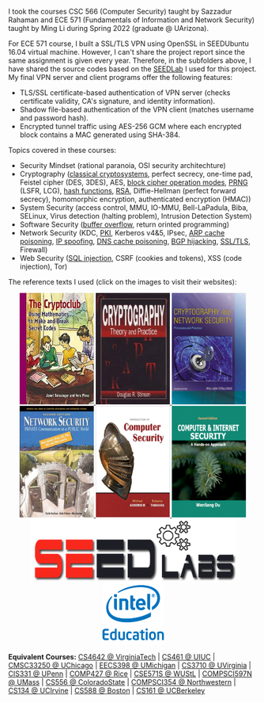 I took the courses CSC 566 (Computer Security) taught by Sazzadur Rahaman and ECE 571 (Fundamentals of Information and Network Security) taught by Ming Li during Spring 2022 (graduate @ UArizona).

For ECE 571 course, I built a SSL/TLS VPN using OpenSSL in SEEDUbuntu 16.04 virtual machine. However, I can't share the project report since the same assignment is given every year. Therefore, in the subfolders above, I have shared the source codes based on the [SEEDLab](https://seedsecuritylabs.org/Labs_16.04/Networking/VPN/) I used for this project. My final VPN server and client programs offer the following features: 
*  TLS/SSL certificate-based authentication of VPN server (checks certificate validity, CA's signature, and identity information).
*  Shadow file-based authentication of the VPN client (matches username and password hash).
*  Encrypted tunnel traffic using AES-256 GCM where each encrypted block contains a MAC generated using SHA-384.

Topics covered in these courses:
* Security Mindset (rational paranoia, OSI security architechture)
* Cryptography ([classical cryptosystems](/practice/secret-key_encryption/vigenere.pdf), perfect secrecy, one-time pad, Feistel cipher (DES, 3DES), AES, [block cipher operation modes](/practice/secret-key_encryption/Crypto_Encryption.pdf), [PRNG](/practice/pseudo_random_number_generation/) (LSFR, LCG), [hash functions](/practice/MD5_Collision_Attack/), [RSA](/practice/RSA_Encryption_and_Signature/), Diffie-Hellman (perfect forward secrecy), homomorphic encryption, authenticated encryption (HMAC))
* System Security (access control, MMU, IO-MMU, Bell-LaPadula, Biba, SELinux, Virus detection (halting problem), Intrusion Detection System)
* Software Security ([buffer overflow](/practice/buffer_overflow_vulnerability/), return orinted programming)
* Network Security (KDC, [PKI](/practice/PKI-TLS/certs/), Kerberos v4&5, IPsec, [ARP cache poisoning](/practice/ARP_cache_poisoning/), [IP spoofing](/practice/Scapy_packet_sniffing_spoofing/), [DNS cache poisoning](https://stats.sidnlabs.nl/en/dnssec.html), [BGP hijacking](https://isbgpsafeyet.com/), [SSL/TLS](/practice/PKI-TLS/), Firewall)
* Web Security ([SQL injection](/practice/SQL_Injection_Attack/), CSRF (cookies and tokens), XSS (code injection), Tor)

The reference texts I used (click on the images to visit their websites):

<p>
<center>
    <a href="https://www.cryptoclub.org/">
     <img alt="hs" src="the_cryptoclubL.jpg"
       width="150" height="225" class="center">
  </a>
  <a href="https://cs.uwaterloo.ca/~dstinson/CTAP4.html">
     <img alt="ug" src="stinson.jpg"
       width="150" height="225" class="center">
  </a>
      <a href="http://williamstallings.com/Cryptography/">
     <img alt="ug" src="crypto-net7e.jpg"
       width="150" height="225" class="center">
  </a>
  <a href="https://www.goodreads.com/book/show/4505093-network-security">
     <img alt="ug" src="Kaufman.jpg"
       width="150" height="225" class="center">
  </a>
   <a href="https://www.securitybook.net/">
     <img alt="ug" src="goodrich-tamassia.jpg"
       width="150" height="225" class="center">
  </a>
  <a href="https://www.handsonsecurity.net/">
     <img alt="ug" src="seedbook.jpg"
       width="150" height="225" class="center">
  </a>
  <a href="https://seedsecuritylabs.org/">
     <img alt="SEED Labs" src="seed_labs.png"
       width="415" height="125" class="center">
  </a>
  <a href="https://www.intel.com/content/www/us/en/support/articles/000022547/programs.html">
     <img alt="Intel Security Curriculum Program" src="intel-ed.png"
       width="125" height="125" class="center">
  </a>
   </center>
 </p>
 
 **Equivalent Courses:** [CS4642 @ VirginiaTech](https://courses.cs.vt.edu/~cs4264/) | [CS461 @ UIUC](https://courses.engr.illinois.edu/cs461/sp2018/) | [CMSC33250 @ UChicago](https://www.classes.cs.uchicago.edu/archive/2017/fall/23200-1/index.html) | [EECS398 @ UMichigan](https://www.eecs.umich.edu/courses/eecs398.f10/) | [CS3710 @ UVirginia](https://aaronbloomfield.github.io/ics/readme.html) | [CIS331 @ UPenn](https://www.cis.upenn.edu/~sga001/classes/cis331f19/index.html) | [COMP427 @ Rice](https://comp427.blogs.rice.edu/course-information/) | [CSE571S @ WUStL](https://www.cse.wustl.edu/~jain/cse571-14/index.html) | [COMPSCI597N @ UMass](https://infosec.cs.umass.edu/cs597n) | [CS556 @ ColoradoState](https://www.cs.colostate.edu/~cs556/home_syllabus.php) | [COMPSCI354 @ Northwestern](https://www.mccormick.northwestern.edu/computer-science/academics/courses/descriptions/354.html) | [CS134 @ UCIrvine](https://www.ics.uci.edu/~alfchen/teaching/cs134-2019-Fall/index.html) | [CS588 @ Boston](https://www.cs.bu.edu/~goldbe/teaching/cs558y2015.html) | [CS161 @ UCBerkeley](https://inst.eecs.berkeley.edu/~cs161/sp15/)
